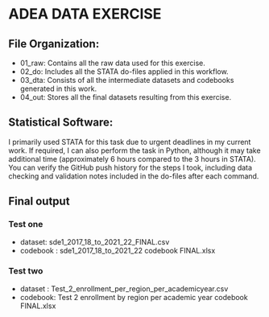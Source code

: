 # ADEA DATA EXERCISE

## File Organization:
- 01_raw: Contains all the raw data used for this exercise.
- 02_do: Includes all the STATA do-files applied in this workflow.
- 03_dta: Consists of all the intermediate datasets and codebooks generated in this work.
- 04_out: Stores all the final datasets resulting from this exercise.

## Statistical Software:
I primarily used STATA for this task due to urgent deadlines in my current work. If required, I can also perform the task in Python, although it may take additional time (approximately 6 hours compared to the 3 hours in STATA). You can verify the GitHub push history for the steps I took, including data checking and validation notes included in the do-files after each command.


## Final output 
### Test one
 - dataset: sde1_2017_18_to_2021_22_FINAL.csv
 - codebook : sde1_2017_18_to_2021_22 codebook FINAL.xlsx


### Test two 
 - dataset : Test_2_enrollment_per_region_per_academicyear.csv
 - codebook: Test 2 enrollment by region per academic year codebook FINAL.xlsx

